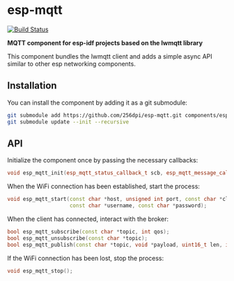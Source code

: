 # esp-mqtt

[![Build Status](https://travis-ci.org/256dpi/esp-mqtt.svg?branch=master)](https://travis-ci.org/256dpi/esp-mqtt)

**MQTT component for esp-idf projects based on the lwmqtt library**

This component bundles the lwmqtt client and adds a simple async API similar to other esp networking components.

## Installation

You can install the component by adding it as a git submodule:

```bash
git submodule add https://github.com/256dpi/esp-mqtt.git components/esp-mqtt
git submodule update --init --recursive
```

## API

Initialize the component once by passing the necessary callbacks:

```c++
void esp_mqtt_init(esp_mqtt_status_callback_t scb, esp_mqtt_message_callback_t mcb);
```

When the WiFi connection has been established, start the process:

```c++
void esp_mqtt_start(const char *host, unsigned int port, const char *client_id,
                    const char *username, const char *password);
```

When the client has connected, interact with the broker:

```c++
bool esp_mqtt_subscribe(const char *topic, int qos);
bool esp_mqtt_unsubscribe(const char *topic);
bool esp_mqtt_publish(const char *topic, void *payload, uint16_t len, int qos, bool retained);
```

If the WiFi connection has been lost, stop the process:

```c++
void esp_mqtt_stop();
```
